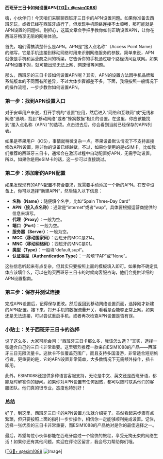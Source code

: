 **西班牙三日卡如何设置APN[[TG💪+ @esim1088](https://t.me/s/esim1088)]**

嗨，小伙伴们！今天咱们来聊聊西班牙三日卡的APN设置问题。如果你准备去西班牙玩，或者已经在西班牙旅行了，但发现手机网络连接不太顺畅，那可能就是APN设置的问题啦。别担心，这篇文章会手把手教你如何正确设置APN，让你在西班牙畅享无阻的网络体验。

首先，咱们得搞清楚什么是APN。APN是“接入点名称”（Access Point Name）的缩写，它是手机连接到移动网络时用来识别网络服务的参数。简单来说，APN就像是手机和运营商之间的桥梁，它告诉你的手机通过哪个路径访问互联网。如果APN设置不对，就可能出现无法上网、网速慢等问题。

那么，西班牙的三日卡该如何设置APN呢？其实，APN的设置方法因手机品牌和系统版本的不同而有所差异，不过大体步骤都差不多。下面，我将按照一般情况下的操作流程，一步步教你如何设置APN。

### 第一步：找到APN设置入口

对于安卓用户来说，打开手机的“设置”应用，然后进入“网络和互联网”或“无线和网络”选项，找到“移动网络”或者“蜂窝数据”相关的设置。在这里，你应该能找到“接入点名称（APN）”的选项。点击进去后，你会看到当前已经保存的APN列表。

如果是苹果用户（iOS），事情就稍微复杂一点。苹果设备默认情况下不支持直接修改APN设置，除非你的设备已经越狱。不过，如果你使用的是eSIM卡，比如我们推荐的西班牙三日卡，通常会在激活过程中自动配置好APN，无需手动设置。所以，如果你是用eSIM卡的话，这一步可以直接跳过。

### 第二步：添加新的APN配置

如果发现现有的APN配置不符合要求，就需要手动添加一个新的APN。在安卓设备上，你可以选择“新建APN”，然后输入以下信息：

- **名称（Name）**：随便填个名字，比如“Spain Three-Day Card”
- **APN（接入点名称）**：通常是“internet”或者“wap”，具体要根据运营商提供的信息来填写。
- **代理（Proxy）**：一般为空。
- **端口（Port）**：一般为空。
- **服务器（Server）**：一般为空。
- **MCC（移动国家码）**：西班牙的MCC是214。
- **MNC（移动网络码）**：西班牙的MNC是01。
- **类型（Type）**：一般填“default,supl”。
- **认证类型（Authentication Type）**：一般填“PAP”或“None”。

这些信息听起来有点复杂，但其实只要按照上面的模板填入即可。如果你不确定具体应该填什么，可以在购买西班牙三日卡的时候向客服咨询，他们会提供详细的APN设置指南。

### 第三步：保存并测试连接

完成APN设置后，记得保存更改。然后返回到移动网络设置页面，选择刚才新建的APN配置。接下来，打开手机的数据流量开关，看看是否能够正常上网。如果还是无法连接，可以尝试重启手机，或者再次检查APN设置是否有误。

### 小贴士：关于西班牙三日卡的选择

说了这么多，大家可能会问：“西班牙三日卡那么多，我该怎么选？”其实，选择一张适合自己的三日卡非常重要。这里强烈推荐一款来自ESIM1088的产品——西班牙三日无限流量卡。这款卡不仅覆盖范围广，而且支持多国漫游，非常适合短期旅行者。更重要的是，它的APN设置非常简单，大多数情况下无需额外操作，插卡即用。

此外，ESIM1088还提供多种语言客服支持，无论是中文、英文还是西班牙语，都能及时解答你的疑问。如果你对APN设置有任何困惑，都可以随时联系他们的客服团队。他们真的很专业，态度也特别好！

### 总结

好了，到这里，西班牙三日卡的APN设置方法就介绍完了。虽然看起来步骤有点繁琐，但只要按照上面的指引一步步操作，相信你一定能够顺利完成设置。记住，选择一张优质的三日卡非常重要，而ESIM1088的产品绝对是你的最佳选择之一。

最后，希望每位小伙伴都能在西班牙度过一个愉快的旅程，享受无拘无束的网络生活！如果你还有其他问题，欢迎在评论区留言，我会尽力帮助你们哦。

[[TG💪+ @esim1088](https://t.me/s/esim1088) ![Image](https://i.postimg.cc/4NQfJmqS/Snipaste-2025-05-13-00-14-12.png)]